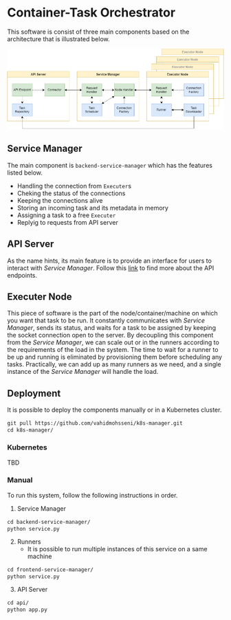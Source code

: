 # Container-Task Orchestrator
This software is consist of three main components based on the architecture that is illustrated below. 

![System Design](/design.png)

## Service Manager
The main component is `backend-service-manager` which has the features listed below.

- Handling the connection from `Executer`s
- Cheking the status of the connections 
- Keeping the connections alive
- Storing an incoming task and its metadata in memory
- Assigning a task to a free `Executer`
- Replyig to requests from API server

## API Server
As the name hints, its main feature is to provide an interface for users to interact with *Service Manager*. Follow this [link](api/README.md) to find more about the API endpoints.

## Executer Node
This piece of software is the part of the node/container/machine on which you want that task to be run. It constantly communicates with *Service Manager*, sends its status, and waits for a task to be assigned by keeping the socket connection open to the server. 
By decoupling this component from the *Service Manager*, we can scale out or in the runners according to the requirements of the load in the system. The time to wait for a runner to be up and running is eliminated by provisioning them before scheduling any tasks. Practically, we can add up as many runners as we need, and a single instance of the *Service Manager* will handle the load. 

## Deployment
It is possible to deploy the components manually or in a Kubernetes cluster. 
```shell
git pull https://github.com/vahidmohsseni/k8s-manager.git
cd k8s-manager/
```
### Kubernetes
TBD
### Manual
To run this system, follow the following instructions in order.
1. Service Manager 
```shell
cd backend-service-manager/
python service.py
```

2. Runners
    - It is possible to run multiple instances of this service on a same machine
```shell
cd frontend-service-manager/
python service.py
```

3. API Server
```shell
cd api/
python app.py
```
